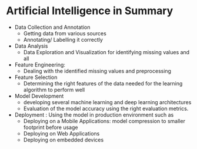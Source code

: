 # Artificial Intelligence in Summary

- Data Collection and Annotation
  - Getting data from various sources
  - Annotating/ Labelling it correctly
- Data Analysis
  - Data Exploration and Visualization for identifying missing values and all
- Feature Engineering:
  - Dealing with the identified missing values and preprocessing
- Feature Selection
  - Determining the right features of the data needed for the learning algorithm to perform well
- Model Development
  - developing several machine learning and deep learning architectures
  - Evaluation of the model accuracy using the right evaluation metrics.
- Deployment : Using the model in production environment such as
  - Deploying on a Mobile Applications: model compression to smaller footprint before usage
  - Deploying on Web Applications
  - Deploying on embedded devices
